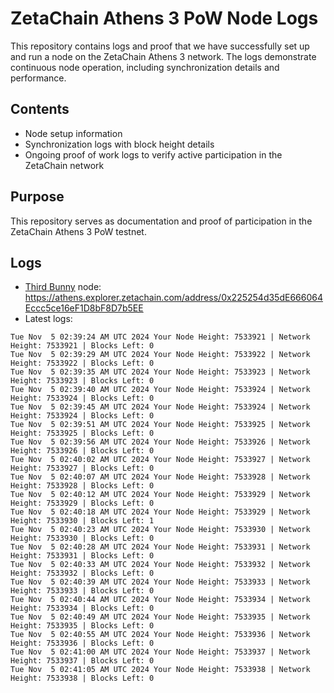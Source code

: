 # ZetaChain Athens 3 PoW Node Logs
This repository contains logs and proof that we have successfully set up and run a node on the ZetaChain Athens 3 network. The logs demonstrate continuous node operation, including synchronization details and performance.

## Contents
- Node setup information
- Synchronization logs with block height details
- Ongoing proof of work logs to verify active participation in the ZetaChain network

## Purpose
This repository serves as documentation and proof of participation in the ZetaChain Athens 3 PoW testnet.

## Logs

- [Third Bunny](https://thirdbunny.xyz/) node: https://athens.explorer.zetachain.com/address/0x225254d35dE666064Eccc5ce16eF1D8bF8D7b5EE
- Latest logs:
```
Tue Nov  5 02:39:24 AM UTC 2024 Your Node Height: 7533921 | Network Height: 7533921 | Blocks Left: 0
Tue Nov  5 02:39:29 AM UTC 2024 Your Node Height: 7533922 | Network Height: 7533922 | Blocks Left: 0
Tue Nov  5 02:39:35 AM UTC 2024 Your Node Height: 7533923 | Network Height: 7533923 | Blocks Left: 0
Tue Nov  5 02:39:40 AM UTC 2024 Your Node Height: 7533924 | Network Height: 7533924 | Blocks Left: 0
Tue Nov  5 02:39:45 AM UTC 2024 Your Node Height: 7533924 | Network Height: 7533924 | Blocks Left: 0
Tue Nov  5 02:39:51 AM UTC 2024 Your Node Height: 7533925 | Network Height: 7533925 | Blocks Left: 0
Tue Nov  5 02:39:56 AM UTC 2024 Your Node Height: 7533926 | Network Height: 7533926 | Blocks Left: 0
Tue Nov  5 02:40:02 AM UTC 2024 Your Node Height: 7533927 | Network Height: 7533927 | Blocks Left: 0
Tue Nov  5 02:40:07 AM UTC 2024 Your Node Height: 7533928 | Network Height: 7533928 | Blocks Left: 0
Tue Nov  5 02:40:12 AM UTC 2024 Your Node Height: 7533929 | Network Height: 7533929 | Blocks Left: 0
Tue Nov  5 02:40:18 AM UTC 2024 Your Node Height: 7533929 | Network Height: 7533930 | Blocks Left: 1
Tue Nov  5 02:40:23 AM UTC 2024 Your Node Height: 7533930 | Network Height: 7533930 | Blocks Left: 0
Tue Nov  5 02:40:28 AM UTC 2024 Your Node Height: 7533931 | Network Height: 7533931 | Blocks Left: 0
Tue Nov  5 02:40:33 AM UTC 2024 Your Node Height: 7533932 | Network Height: 7533932 | Blocks Left: 0
Tue Nov  5 02:40:39 AM UTC 2024 Your Node Height: 7533933 | Network Height: 7533933 | Blocks Left: 0
Tue Nov  5 02:40:44 AM UTC 2024 Your Node Height: 7533934 | Network Height: 7533934 | Blocks Left: 0
Tue Nov  5 02:40:49 AM UTC 2024 Your Node Height: 7533935 | Network Height: 7533935 | Blocks Left: 0
Tue Nov  5 02:40:55 AM UTC 2024 Your Node Height: 7533936 | Network Height: 7533936 | Blocks Left: 0
Tue Nov  5 02:41:00 AM UTC 2024 Your Node Height: 7533937 | Network Height: 7533937 | Blocks Left: 0
Tue Nov  5 02:41:05 AM UTC 2024 Your Node Height: 7533938 | Network Height: 7533938 | Blocks Left: 0
```
